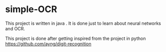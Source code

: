 simple-OCR
==========

This project is written in java .
It is done just to learn about neural networks and OCR.

This project is done after getting inspired from the project in python
https://github.com/ayng/digit-recognition

